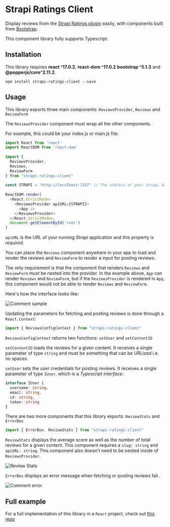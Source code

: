 # Strapi Ratings Client

Display reviews from the [Strapi Ratings plugin](https://npmjs.com/package/strapi-plugin-ratings) easily, with components built from [Bootstrap](https://getbootstrap.com).

This component library fully supports Typescript.

## Installation

This library requires **react ^17.0.2**, **react-dom ^17.0.2** **bootstrap ^5.1.3** and **@popperjs/core^2.11.2**.

    npm install strapi-ratings-client --save

## Usage

This library exports three main components: `ReviewsProvider`, `Reviews` and `ReviewForm`

The `ReviewsProvider` component must wrap all the other components.

For example, this could be your index.js or main.js file:

```ts
import React from 'react'
import ReactDOM from 'react-dom'
 
import {
  ReviewsProvider,
  Reviews,
  ReviewForm
} from "strapi-ratings-client"
 
const STRAPI = "http://localhost:1337" // The address of your strapi backend instance
 
ReactDOM.render(
  <React.StrictMode>
    <ReviewsProvider apiURL={STRAPI}>
      <App />
    </ReviewsProvider>
  </React.StrictMode>,
  document.getElementById('root')
)
```

`apiURL` is the URL of your running Strapi application and this property is *required*.

You can place the `Reviews` component anywhere in your app to load and render the reviews and `ReviewForm` to render a input for posting reviews.

The only requirement is that the component that renders `Reviews` and `ReviewForm` *must* be nested into the provider. In the example above, `App` can render `Reviews` and `ReviewForm`, but if the `ReviewsProvider` is rendered in `App`, this component would not be able to render `Reviews` and `ReviewForm`.

Here's how the interface looks like:

![Comment sample](https://raw.githubusercontent.com/luisguve/strapi-ratings-client/main/review.png)

Updating the parameters for fetching and posting reviews is done through a `React.Context`:
```ts
import { ReviewsConfigContext } from "strapi-ratings-client"
```

`ReviewsConfigContext` returns two functions: `setUser` and `setContentID`

`setContentID` loads the reviews for a given content. It receives a single parameter of type `string` and must be something that can be URLized i.e. no spaces.

`setUser` sets the user credentials for posting reviews. It receives a single parameter of type `IUser`, which is a *Typescript interface*:

```ts
interface IUser {
  username: string,
  email: string,
  id: string,
  token: string
}
```

There are two more components that this library exports: `ReviewStats` and `ErrorBox`

```ts
import { ErrorBox, ReviewStats } from "strapi-ratings-client"
```

`ReviewStats` displays the average score as well as the number of total reviews for a given content. This component requires a `slug: string` and `apiURL: string`. This component also doesn't need to be nested inside of `ReviewsProvider`.

![Review Stats](https://raw.githubusercontent.com/luisguve/strapi-ratings-client/main/stats.PNG)

`ErrorBox` displays an error message when fetching or posting reviews fail.

![Comment error](https://raw.githubusercontent.com/luisguve/strapi-ratings-client/main/error.PNG)

## Full example

For a full implementation of this library in a `React` project, check out [this repo](https://github.com/luisguve/strapi-ratings-client-example)